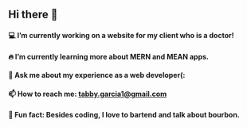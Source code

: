 ## Hi there 👋

 #### 💻 I’m currently working on a website for my client who is a doctor!
 #### 🔥 I’m currently learning more about MERN and MEAN apps.
 #### 💬 Ask me about my experience as a web developer(:
 #### 📫 How to reach me: tabby.garcia1@gmail.com 
#### 🥃 Fun fact: Besides coding, I love to bartend and talk about bourbon.

<!--
**tabby-lab/tabby-lab** is a ✨ _special_ ✨ repository because its `README.md` (this file) appears on your GitHub profile.



